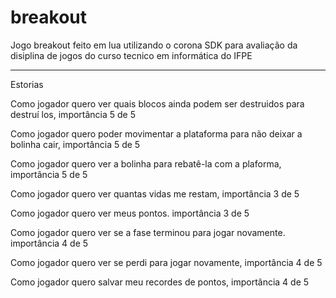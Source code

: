 # breakout

Jogo breakout feito em lua utilizando o corona SDK para avaliação da disiplina de jogos do curso tecnico em informática do IFPE

-----
Estorias

Como jogador quero ver quais blocos ainda podem ser destruidos para destruí los, importância	5 de 5

Como jogador quero poder movimentar a plataforma para não deixar a bolinha cair, importância 5 de 5

Como jogador quero ver a bolinha para rebatê-la com a plaforma, importância 5 de 5

Como jogador quero ver quantas vidas me restam, importância 3 de 5

Como jogador quero ver meus pontos. importância 3 de 5

Como jogador quero ver se a fase terminou para jogar novamente. importância 4 de 5

Como jogador quero ver se perdi para jogar novamente, importância 4 de 5

Como jogador quero salvar meu recordes de pontos, importância 4 de 5
